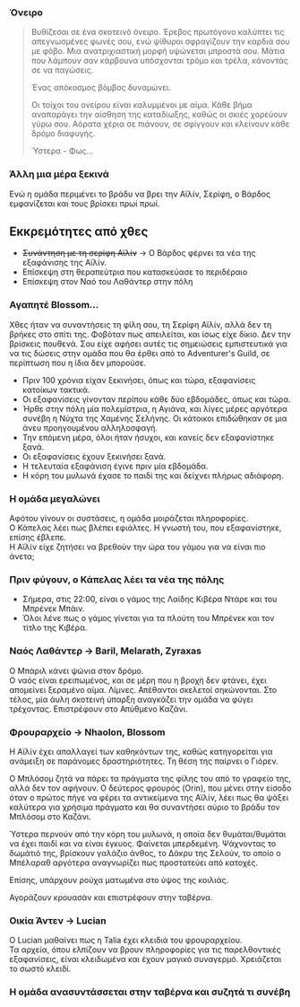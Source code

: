 ### Όνειρο

> Βυθίζεσαι σε ένα σκοτεινό όνειρο. Έρεβος πρωτόγονο καλύπτει τις απεγνωσμένες φωνές σου, ενώ ψίθυροι σφραγίζουν την καρδιά σου με φόβο. Μια ανατριχιαστική μορφή υψώνεται μπροστά σου. Μάτια που λάμπουν σαν κάρβουνα υπόσχονται τρόμο και τρέλα, κάνοντάς σε να παγώσεις.
> 
> Ένας απόκοσμος βόμβος δυναμώνει.
> 
> Οι τοίχοι του ονείρου είναι καλυμμένοι με αίμα. Κάθε βήμα αναπαράγει την αίσθηση της καταδίωξης, καθώς οι σκιές χορεύουν γύρω σου. Αόρατα χέρια σε πιάνουν, σε σφίγγουν και κλείνουν κάθε δρόμο διαφυγής.
> 
> Ύστερα - Φως...

### Άλλη μια μέρα ξεκινά

Ενώ η ομάδα περιμένει το βράδυ να βρει την Αϊλίν, Σερίφη, ο Βάρδος εμφανίζεται και τους βρίσκει πρωί πρωί.

## Εκκρεμότητες από χθες

- ~~Συνάντηση με τη σερίφη Αϊλίν~~ → Ο Βάρδος φέρνει τα νέα της εξαφάνισης της Αϊλίν.
- Επίσκεψη στη θεραπεύτρια που κατασκεύασε το περιδέραιο
- Επίσκεψη στον Ναό του Λαθάντερ στην πόλη

### Αγαπητέ Blossom...

Χθες ήταν να συναντήσεις τη φίλη σου, τη Σερίφη Αϊλίν, αλλά δεν τη βρήκες στο σπίτι της. Φοβόταν πως απειλείται, και ίσως είχε δίκιο. Δεν την βρίσκεις πουθενά. Σου είχε αφήσει αυτές τις σημειώσεις εμπιστευτικά για να τις δώσεις στην ομάδα που θα έρθει από το Adventurer's Guild, σε περίπτωση που η ίδια δεν μπορούσε.

- Πριν 100 χρόνια είχαν ξεκινήσει, όπως και τώρα, εξαφανίσεις κατοίκων τακτικά.
- Οι εξαφανίσεις γίνονταν περίπου κάθε δύο εβδομάδες, όπως και τώρα.
- Ήρθε στην πόλη μία πολεμίστρια, η Αγιάνα, και λίγες μέρες αργότερα συνέβη η Νύχτα της Χαμένης Σελήνης. Οι κάτοικοι επιδώθηκαν σε μια άνευ προηγουμένου αλληλοσφαγή.
- Την επόμενη μέρα, όλοι ήταν ήσυχοι, και κανείς δεν εξαφανίστηκε ξανά.
- Οι εξαφανίσεις έχουν ξεκινήσει ξανά.
- Η τελευταία εξαφάνιση έγινε πριν μία εβδομάδα.
- Η κόρη του μυλωνά έχασε το παιδί της και δείχνει πλήρως αδιάφορη.

### Η ομάδα μεγαλώνει

Αφότου γίνουν οι συστάσεις, η ομάδα μοιράζεται πληροφορίες.  
Ο Κάπελας λέει πως βλέπει εφιάλτες. Η γνωστή του, που εξαφανίστηκε, επίσης έβλεπε.  
Η Αϊλίν είχε ζητήσει να βρεθούν την ώρα του γάμου για να είναι πιο άνετα;

### Πριν φύγουν, ο Κάπελας λέει τα νέα της πόλης

- Σήμερα, στις 22:00, είναι ο γάμος της Λαίδης Κιβέρα Ντάρε και του Μπρένεκ Μπάιν.
- Όλοι λένε πως ο γάμος γίνεται για τα πλούτη του Μπρένεκ και τον τίτλο της Κιβέρα.

### Ναός Λαθάντερ → Baril, Melarath, Zyraxas

Ο Μπάριλ κάνει ψώνια στον δρόμο.  
Ο ναός είναι ερειπωμένος, και σε μέρη που η βροχή δεν φτάνει, έχει απομείνει ξεραμένο αίμα. Λίμνες. Απέθαντοι σκελετοί σηκώνονται. Στο τέλος, μία άυλη σκοτεινή ύπαρξη αναγκάζει την ομάδα να φύγει τρέχοντας. Επιστρέφουν στο Απύθμενο Καζάνι.

### Φρουραρχείο → Nhaolon, Blossom

Η Αϊλίν έχει απαλλαγεί των καθηκόντων της, καθώς κατηγορείται για ανάμειξη σε παράνομες δραστηριότητες. Τη θέση της παίρνει ο Γιόρεν.

Ο Μπλόσομ ζητά να πάρει τα πράγματα της φίλης του από το γραφείο της, αλλά δεν τον αφήνουν. Ο δεύτερος φρουρός (Orin), που μένει στην είσοδο όταν ο πρώτος πήγε να φέρει τα αντικείμενα της Αϊλίν, λέει πως θα ψάξει καλύτερα για χρήσιμα πράγματα και θα συναντήσει αύριο το βράδυ τον Μπλόσομ στο Καζάνι.

Ύστερα περνούν από την κόρη του μυλωνά, η οποία δεν θυμάται/θυμάται να έχει παιδί και να είναι έγκυος. Φαίνεται μπερδεμένη. Ψάχνοντας το δωμάτιό της, βρίσκουν γαλάζιο άνθος, το Δάκρυ της Σελούν, το οποίο ο Μπέλαραθ αργότερα αναγνωρίζει πως προστατεύει από κατοχές.

Επίσης, υπάρχουν ρούχα ματωμένα στο ύψος της κοιλιάς.

Αγοράζουν κρουασάν και επιστρέφουν στην ταβέρνα.

### Οικία Άντεν → Lucian

Ο Lucian μαθαίνει πως η Talia έχει κλειδιά του φρουραρχείου.  
Τα αρχεία, όπου ελπίζουν να βρουν πληροφορίες για τις παρελθοντικές εξαφανίσεις, είναι κλειδωμένα και έχουν μαγικό συναγερμό. Χρειάζεται το σωστό κλειδί.

### Η ομάδα ανασυντάσσεται στην ταβέρνα και συζητά τι συνέβη


